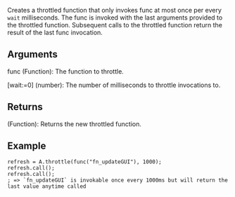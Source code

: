 Creates a throttled function that only invokes func at most once per every `wait` milliseconds. The func is invoked with the last arguments provided to the throttled function. Subsequent calls to the throttled function return the result of the last func invocation.


## Arguments
func (Function): The function to throttle.

[wait:=0] (number): The number of milliseconds to throttle invocations to.


## Returns
(Function): Returns the new throttled function.


## Example
```autohotkey
refresh = A.throttle(func("fn_updateGUI"), 1000);
refresh.call();
refresh.call();
; => `fn_updateGUI` is invokable once every 1000ms but will return the last value anytime called
```
